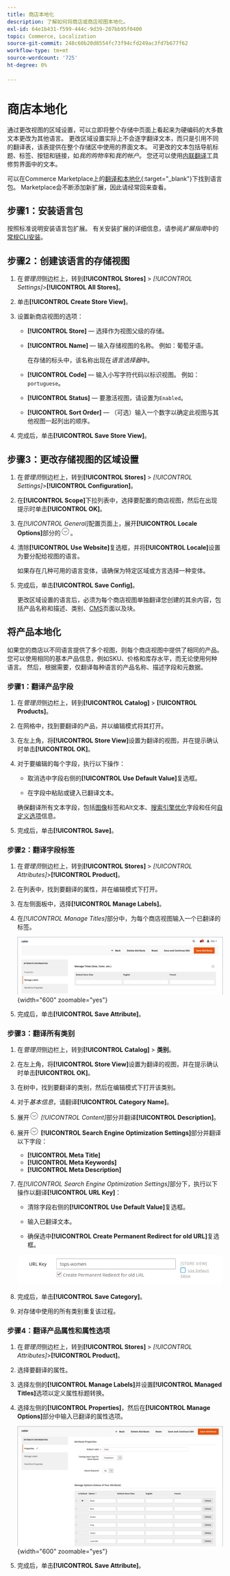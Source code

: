 ```yaml
---
title: 商店本地化
description: 了解如何将商店或商店视图本地化。
exl-id: 64e1b431-f599-444c-9d39-207bb95f0400
topic: Commerce, Localization
source-git-commit: 248c60b20d8554fc73f94cfd249ac3fd7b677f62
workflow-type: tm+mt
source-wordcount: '725'
ht-degree: 0%

---
```


# 商店本地化

通过更改视图的区域设置，可以立即将整个存储中页面上看起来为硬编码的大多数文本更改为其他语言。 更改区域设置实际上不会逐字翻译文本，而只是引用不同的翻译表，该表提供在整个存储区中使用的界面文本。 可更改的文本包括导航标题、标签、按钮和链接，如&#x200B;_我的购物车_&#x200B;和&#x200B;_我的帐户_。 您还可以使用[内联翻译](../configuration-reference/advanced/developer.md)工具修剪界面中的文本。

可以在Commerce Marketplace上的[翻译和本地化][1]{:target="_blank"}下找到语言包。 Marketplace会不断添加新扩展，因此请经常回来查看。

## 步骤1：安装语言包

按照标准说明安装语言包扩展。 有关安装扩展的详细信息，请参阅&#x200B;_扩展指南_&#x200B;中的[常规CLI安装][2]。

## 步骤2：创建该语言的存储视图

1. 在&#x200B;_管理员_&#x200B;侧边栏上，转到&#x200B;**[!UICONTROL Stores]** > _[!UICONTROL Settings]_>**[!UICONTROL All Stores]**。

1. 单击&#x200B;**[!UICONTROL Create Store View]**。

1. 设置新商店视图的选项：

   - **[!UICONTROL Store]** — 选择作为视图父级的存储。

   - **[!UICONTROL Name]** — 输入存储视图的名称。 例如：葡萄牙语。

     在存储的标头中，该名称出现在&#x200B;_语言选择器_&#x200B;中。

   - **[!UICONTROL Code]** — 输入小写字符代码以标识视图。 例如： `portuguese`。

   - **[!UICONTROL Status]** — 要激活视图，请设置为`Enabled`。

   - **[!UICONTROL Sort Order]** — （可选）输入一个数字以确定此视图与其他视图一起列出的顺序。

1. 完成后，单击&#x200B;**[!UICONTROL Save Store View]**。

## 步骤3：更改存储视图的区域设置

1. 在&#x200B;_管理员_&#x200B;侧边栏上，转到&#x200B;**[!UICONTROL Stores]** > _[!UICONTROL Settings]_>**[!UICONTROL Configuration]**。

1. 在&#x200B;**[!UICONTROL Scope]**&#x200B;下拉列表中，选择要配置的商店视图，然后在出现提示时单击&#x200B;**[!UICONTROL OK]**。

1. 在&#x200B;*[!UICONTROL General]*&#x200B;配置页面上，展开&#x200B;**[!UICONTROL Locale Options]**&#x200B;部分的![扩展选择器](../assets/icon-display-expand.png)。

1. 清除&#x200B;**[!UICONTROL Use Website]**&#x200B;复选框，并将&#x200B;**[!UICONTROL Locale]**&#x200B;设置为要分配给视图的语言。

   如果存在几种可用的语言变体，请确保为特定区域或方言选择一种变体。

1. 完成后，单击&#x200B;**[!UICONTROL Save Config]**。

   更改区域设置的语言后，必须为每个商店视图单独翻译您创建的其余内容，包括产品名称和描述、类别、[CMS](../content-design/page-translate.md)页面以及块。

## 将产品本地化

如果您的商店以不同语言提供了多个视图，则每个商店视图中提供了相同的产品。 您可以使用相同的基本产品信息，例如SKU、价格和库存水平，而无论使用何种语言。 然后，根据需要，仅翻译每种语言的产品名称、描述字段和元数据。

### 步骤1：翻译产品字段

1. 在&#x200B;_管理员_&#x200B;侧边栏上，转到&#x200B;**[!UICONTROL Catalog]** > **[!UICONTROL Products]**。

1. 在网格中，找到要翻译的产品，并以编辑模式将其打开。

1. 在左上角，将&#x200B;**[!UICONTROL Store View]**&#x200B;设置为翻译的视图，并在提示确认时单击&#x200B;**[!UICONTROL OK]**。

1. 对于要编辑的每个字段，执行以下操作：

   - 取消选中字段右侧的&#x200B;**[!UICONTROL Use Default Value]**&#x200B;复选框。

   - 在字段中粘贴或键入已翻译文本。

   确保翻译所有文本字段，包括[图像](../catalog/catalog-images-video.md)标签和Alt文本、[搜索引擎优化](../catalog/product-search-engine-optimization.md)字段和任何[自定义选项](../catalog/settings-advanced-custom-options.md)信息。

1. 完成后，单击&#x200B;**[!UICONTROL Save]**。

### 步骤2：翻译字段标签

1. 在&#x200B;_管理员_&#x200B;侧边栏上，转到&#x200B;**[!UICONTROL Stores]** > _[!UICONTROL Attributes]_>**[!UICONTROL Product]**。

1. 在列表中，找到要翻译的属性，并在编辑模式下打开。

1. 在左侧面板中，选择&#x200B;**[!UICONTROL Manage Labels]**。

1. 在&#x200B;_[!UICONTROL Manage Titles]_&#x200B;部分中，为每个商店视图输入一个已翻译的标签。

   ![输入翻译的标签](./assets/product-attribute-labels-translate.png){width="600" zoomable="yes"}

1. 完成后，单击&#x200B;**[!UICONTROL Save Attribute]**。

### 步骤3：翻译所有类别

1. 在&#x200B;_管理员_&#x200B;侧边栏上，转到&#x200B;**[!UICONTROL Catalog]** > **类别**。

1. 在左上角，将&#x200B;**[!UICONTROL Store View]**&#x200B;设置为翻译的视图，并在提示确认时单击&#x200B;**[!UICONTROL OK]**。

1. 在树中，找到要翻译的类别，然后在编辑模式下打开该类别。

1. 对于&#x200B;_基本信息_，请翻译&#x200B;**[!UICONTROL Category Name]**。

1. 展开![扩展选择器](../assets/icon-display-expand.png) _[!UICONTROL Content]_&#x200B;部分并翻译&#x200B;**[!UICONTROL Description]**。

1. 展开![扩展选择器](../assets/icon-display-expand.png) **[!UICONTROL Search Engine Optimization Settings]**&#x200B;部分并翻译以下字段：

   - **[!UICONTROL Meta Title]**
   - **[!UICONTROL Meta Keywords]**
   - **[!UICONTROL Meta Description]**

1. 在&#x200B;_[!UICONTROL Search Engine Optimization Settings]_&#x200B;部分下，执行以下操作以翻译&#x200B;**[!UICONTROL URL Key]**：

   - 清除字段右侧的&#x200B;**[!UICONTROL Use Default Value]**&#x200B;复选框。

   - 输入已翻译文本。

   - 确保选中&#x200B;**[!UICONTROL Create Permanent Redirect for old URL]**&#x200B;复选框。

   ![翻译URL键](./assets/category-translate-url-key.png)

1. 完成后，单击&#x200B;**[!UICONTROL Save Category]**。

1. 对存储中使用的所有类别重复该过程。

### 步骤4：翻译产品属性和属性选项

1. 在&#x200B;_管理员_&#x200B;侧边栏上，转到&#x200B;**[!UICONTROL Stores]** > _[!UICONTROL Attributes]_>**[!UICONTROL Product]**。

1. 选择要翻译的属性。

1. 选择左侧的&#x200B;**[!UICONTROL Manage Labels]**&#x200B;并设置&#x200B;**[!UICONTROL Managed Titles]**&#x200B;选项以定义属性标题转换。

1. 选择左侧的&#x200B;**[!UICONTROL Properties]**，然后在&#x200B;**[!UICONTROL Manage Options]**&#x200B;部分中输入已翻译的属性选项。

   ![管理选项](./assets/manage-option-tab.png){width="600" zoomable="yes"}

1. 完成后，单击&#x200B;**[!UICONTROL Save Attribute]**。


[1]: https://marketplace.magento.com/extensions/content-customizations/translations-localization.html
[2]: https://experienceleague.adobe.com/docs/commerce-operations/installation-guide/tutorials/extensions.html?lang=zh-Hans
